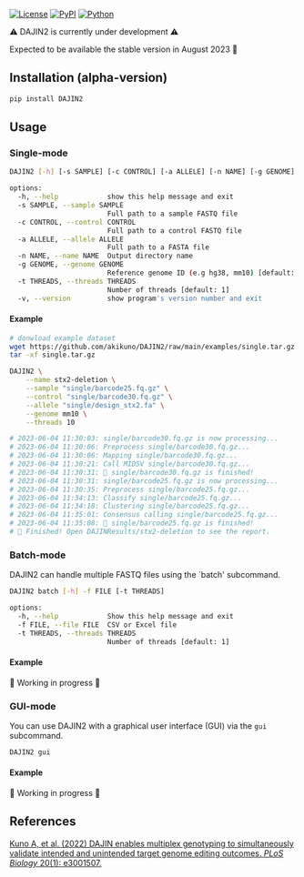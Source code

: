 [![License](https://img.shields.io/badge/License-MIT-9cf.svg?style=flat-square)](https://choosealicense.com/licenses/mit/)
[![PyPI](https://img.shields.io/pypi/v/DAJIN2.svg?label=PyPI&color=orange&style=flat-square)](https://pypi.org/project/DAJIN2/)
[![Python](https://img.shields.io/pypi/pyversions/DAJIN2.svg?label=Python&color=blue&style=flat-square)](https://pypi.org/project/DAJIN2/)

⚠️ DAJIN2 is currently under development ⚠️

Expected to be available the stable version in August 2023 🤞

## Installation (alpha-version)

```bash
pip install DAJIN2
```

## Usage

### Single-mode

```bash
DAJIN2 [-h] [-s SAMPLE] [-c CONTROL] [-a ALLELE] [-n NAME] [-g GENOME] [-t THREADS] [-v]

options:
  -h, --help            show this help message and exit
  -s SAMPLE, --sample SAMPLE
                        Full path to a sample FASTQ file
  -c CONTROL, --control CONTROL
                        Full path to a control FASTQ file
  -a ALLELE, --allele ALLELE
                        Full path to a FASTA file
  -n NAME, --name NAME  Output directory name
  -g GENOME, --genome GENOME
                        Reference genome ID (e.g hg38, mm10) [default: '']
  -t THREADS, --threads THREADS
                        Number of threads [default: 1]
  -v, --version         show program's version number and exit
```

#### Example

```bash
# donwload example dataset
wget https://github.com/akikuno/DAJIN2/raw/main/examples/single.tar.gz
tar -xf single.tar.gz

DAJIN2 \
    --name stx2-deletion \
    --sample "single/barcode25.fq.gz" \
    --control "single/barcode30.fq.gz" \
    --allele "single/design_stx2.fa" \
    --genome mm10 \
    --threads 10

# 2023-06-04 11:30:03: single/barcode30.fq.gz is now processing...
# 2023-06-04 11:30:06: Preprocess single/barcode30.fq.gz...
# 2023-06-04 11:30:06: Mapping single/barcode30.fq.gz...
# 2023-06-04 11:30:21: Call MIDSV single/barcode30.fq.gz...
# 2023-06-04 11:30:31: 🍵 single/barcode30.fq.gz is finished!
# 2023-06-04 11:30:31: single/barcode25.fq.gz is now processing...
# 2023-06-04 11:30:35: Preprocess single/barcode25.fq.gz...
# 2023-06-04 11:34:13: Classify single/barcode25.fq.gz...
# 2023-06-04 11:34:18: Clustering single/barcode25.fq.gz...
# 2023-06-04 11:35:01: Consensus calling single/barcode25.fq.gz...
# 2023-06-04 11:35:08: 🍵 single/barcode25.fq.gz is finished!
# 🎉 Finished! Open DAJINResults/stx2-deletion to see the report.
```

### Batch-mode

DAJIN2 can handle multiple FASTQ files using the `batch' subcommand.

```bash
DAJIN2 batch [-h] -f FILE [-t THREADS]

options:
  -h, --help            Show this help message and exit
  -f FILE, --file FILE  CSV or Excel file
  -t THREADS, --threads THREADS
                        Number of threads [default: 1]
```

#### Example

🚧 Working in progress 🚧

### GUI-mode

You can use DAJIN2 with a graphical user interface (GUI) via the `gui` subcommand.

```bash
DAJIN2 gui
```

#### Example

🚧 Working in progress 🚧


## References

[Kuno A, et al. (2022) DAJIN enables multiplex genotyping to simultaneously validate intended and unintended target genome editing outcomes. *PLoS Biology* 20(1): e3001507.](https://doi.org/10.1371/journal.pbio.3001507)
